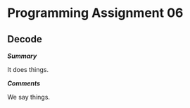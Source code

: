Programming Assignment 06
=========================

Decode
------

___Summary___

It does things.

___Comments___

We say things.

